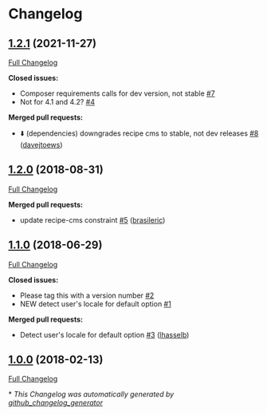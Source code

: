 # Changelog

## [1.2.1](https://github.com/dynamic/silverstripe-country-dropdown-field/tree/1.2.1) (2021-11-27)

[Full Changelog](https://github.com/dynamic/silverstripe-country-dropdown-field/compare/1.2.0...1.2.1)

**Closed issues:**

- Composer requirements calls for dev version, not stable [\#7](https://github.com/dynamic/silverstripe-country-dropdown-field/issues/7)
- Not for 4.1 and 4.2? [\#4](https://github.com/dynamic/silverstripe-country-dropdown-field/issues/4)

**Merged pull requests:**

- ⬇️ \(dependencies\) downgrades recipe cms to stable, not dev releases [\#8](https://github.com/dynamic/silverstripe-country-dropdown-field/pull/8) ([davejtoews](https://github.com/davejtoews))

## [1.2.0](https://github.com/dynamic/silverstripe-country-dropdown-field/tree/1.2.0) (2018-08-31)

[Full Changelog](https://github.com/dynamic/silverstripe-country-dropdown-field/compare/1.1.0...1.2.0)

**Merged pull requests:**

- update recipe-cms constraint [\#5](https://github.com/dynamic/silverstripe-country-dropdown-field/pull/5) ([brasileric](https://github.com/brasileric))

## [1.1.0](https://github.com/dynamic/silverstripe-country-dropdown-field/tree/1.1.0) (2018-06-29)

[Full Changelog](https://github.com/dynamic/silverstripe-country-dropdown-field/compare/1.0.0...1.1.0)

**Closed issues:**

- Please tag this with a version number [\#2](https://github.com/dynamic/silverstripe-country-dropdown-field/issues/2)
- NEW detect user's locale for default option [\#1](https://github.com/dynamic/silverstripe-country-dropdown-field/issues/1)

**Merged pull requests:**

- Detect user's locale for default option [\#3](https://github.com/dynamic/silverstripe-country-dropdown-field/pull/3) ([lhasselb](https://github.com/lhasselb))

## [1.0.0](https://github.com/dynamic/silverstripe-country-dropdown-field/tree/1.0.0) (2018-02-13)

[Full Changelog](https://github.com/dynamic/silverstripe-country-dropdown-field/compare/da64b9e3ec3c3360683a08f6bf65db9f67d94baf...1.0.0)



\* *This Changelog was automatically generated by [github_changelog_generator](https://github.com/github-changelog-generator/github-changelog-generator)*
